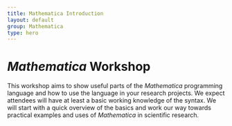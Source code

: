 ```yaml
---
title: Mathematica Introduction
layout: default
group: Mathematica
type: hero
---
```


# *Mathematica* Workshop

This workshop aims to show useful parts of the *Mathematica* programming language and how to use the language in your research projects.
We expect attendees will have at least a basic working knowledge of the syntax.
We will start with a quick overview of the basics and work our way towards practical examples and uses of *Mathematica* in scientific research.

